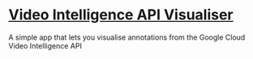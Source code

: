 # [Video Intelligence API Visualiser](https://zackakil.github.io/video-intelligence-api-visualiser/)
A simple app that lets you visualise annotations from the Google Cloud Video Intelligence API
